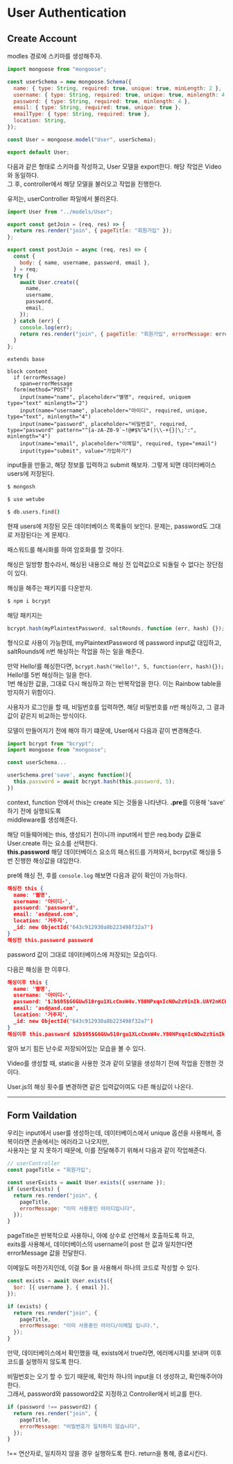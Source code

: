 # User Authentication

## Create Account

modles 경로에 스키마를 생성해주자.

```js
import mongoose from "mongoose";

const userSchema = new mongoose.Schema({
  name: { type: String, required: true, unique: true, minLength: 2 },
  username: { type: String, required: true, unique: true, minlength: 4 },
  password: { type: String, required: true, minlength: 4 },
  email: { type: String, required: true, unique: true },
  emailType: { type: String, required: true },
  location: String,
});

const User = mongoose.model("User", userSchema);

export default User;
```

다음과 같은 형태로 스키마를 작성하고, User 모델을 export한다. 해당 작업은 Video와 동일하다.  
그 후, controller에서 해당 모델을 불러오고 작업을 진행한다.

유저는, userController 파일에서 불러온다.

```js
import User from "../models/User";

export const getJoin = (req, res) => {
  return res.render("join", { pageTitle: "회원가입" });
};

export const postJoin = async (req, res) => {
  const {
    body: { name, username, password, email },
  } = req;
  try {
    await User.create({
      name,
      username,
      password,
      email,
    });
  } catch (err) {
    console.log(err);
    return res.render("join", { pageTitle: "회원가입", errorMessage: error._messageerrorMessage: error._message, });
  }
};
```

```pug
extends base

block content
  if (errorMessage)
    span=errorMessage
  form(method="POST")
    input(name="name", placeholder="별명", required, uniquem type="text" minlength="2")
    input(name="username", placeholder="아이디", required, unique, type="text", minlength="4")
    input(name="password", placeholder="비밀번호", required, type="password" pattern="^[a-zA-Z0-9`~!@#$%^&*()\\-+{}|\;':", minlength="4")
    input(name="email", placeholder="이메일", required, type="email")
    input(type="submit", value="가입하기")

```

input들을 만들고, 해당 정보를 입력하고 submit 해보자. 그렇게 되면 데이터베이스 users에 저장된다.

```bash
$ mongosh
```

```bash
$ use wetube
```

```bash
$ db.users.find()
```

현재 users에 저장된 모든 데이터베이스 목록들이 보인다. 문제는, password도 그대로 저장된다는 게 문제다.

패스워드를 해시화를 하여 암호화를 할 것이다.

해싱은 일방향 함수라서, 해싱된 내용으로 해싱 전 입력값으로 되돌릴 수 없다는 장단점이 있다.

해싱을 해주는 패키지를 다운받자.

```bash
$ npm i bcrypt
```

해당 패키지는

```js
bcrypt.hash(myPlaintextPassword, saltRounds, function (err, hash) {});
```

형식으로 사용이 가능한데, myPlaintextPassword 에 password input값 대입하고, saltRounds에 n번 해싱하는 작업을 하는 일을 해준다.

만약 Hello!를 해싱한다면, `bcrypt.hash("Hello!", 5, function(err, hash){});` Hello!를 5번 해싱하는 일을 한다.  
1번 해싱한 값을, 그대로 다시 해싱하고 하는 반복작업을 한다. 이는 Rainbow table을 방지하기 위함이다.

사용자가 로그인을 할 때, 비밀번호를 입력하면, 해당 비밀번호를 n번 해싱하고, 그 결과값이 같은지 비교하는 방식이다.

모델이 만들어지기 전에 해야 하기 떄문에, User에서 다음과 같이 변경해준다.

```js
import bcrypt from "bcrypt";
import mongoose from "mongoose";

const userSchema...

userSchema.pre('save', async function(){
  this.password = await bcrypt.hash(this.password, 5);
})
```

context, function 안에서 this는 create 되는 것들을 나타낸다. **.pre**를 이용해 'save' 하기 전에 실행되도록  
middleware를 생성해준다.

해당 미들웨어에는 this, 생성되기 전이니까 input에서 받은 req.body 값들로 User.create 하는 요소를 선택한다.  
**this.password** 해당 데이터베이스 요소의 패스워드를 가져와서, bcrpyt로 해싱을 5번 진행한 해싱값을 대입한다.

pre에 해싱 전, 후를 `console.log` 해보면 다음과 같이 확인이 가능하다.

```json
해싱전 this {
  name: '별명',
  username: '아이디-',
  password: 'password',
  email: 'asd@asd.com',
  location: '거주지',
  _id: new ObjectId("643c912930a8b223498f32a7")
}
해싱전 this.password password
```

password 값이 그대로 데이터베이스에 저장되는 모습이다.

다음은 해싱을 한 이후다.

```json
해싱이후 this {
  name: '별명',
  username: '아이디-',
  password: '$2b$05$G6GUw510rgu1XLcCmxW4v.Y80NPxqnIcNOw2z9inIk.UAY2nKCKte',
  email: 'asd@asd.com',
  location: '거주지',
  _id: new ObjectId("643c912930a8b223498f32a7")
}
해싱이후 this.password $2b$05$G6GUw510rgu1XLcCmxW4v.Y80NPxqnIcNOw2z9inIk.UAY2nKCKte
```

알아 보기 힘든 난수로 저장되어있는 모습을 볼 수 있다.

Video를 생성할 때, static을 사용한 것과 같이 모델을 생성하기 전에 작업을 진행한 것이다.

User.js의 해싱 횟수를 변경하면 같은 입력값이여도 다른 해싱값이 나온다.

---

## Form Vaildation

우리는 input에서 user를 생성하는데, 데이터베이스에서 unique 옵션을 사용해서, 중복이라면 콘솔에서는 에러라고 나오지만,  
사용자는 알 지 못하기 때문에, 이를 전달해주기 위해서 다음과 같이 작업해준다.

```js
// userController
const pageTitle = "회원가입";

const userExists = await User.exists({ username });
if (userExists) {
  return res.render("join", {
    pageTitle,
    errorMessage: "이미 사용중인 아이디입니다",
  });
}
```

pageTitle은 반복적으로 사용하니, 아예 상수로 선언해서 호출하도록 하고,  
exits를 사용해서, 데이터베이스의 username이 post 한 값과 일치한다면 errorMessage 값을 전달한다.

이메일도 마찬가지인데, 이걸 $or 을 사용해서 하나의 코드로 작성할 수 있다.

```js
const exists = await User.exists({
  $or: [{ username }, { email }],
});

if (exists) {
  return res.render("join", {
    pageTitle,
    errorMessage: "이미 사용중인 아이디/이메일 입니다.",
  });
}
```

만약, 데이터베이스에서 확인했을 때, exists에서 true라면, 에러메시지를 보내며 이후 코드를 실행하지 않도록 한다.

비밀번호는 오기 할 수 있기 때문에, 확인차 하나의 input을 더 생성하고, 확인해주어야한다.  
그래서, password와 passoword2로 지정하고 Controller에서 비교를 한다.

```js
if (password !== password2) {
  return res.render("join", {
    pageTitle,
    errorMessage: "비밀번호가 일치하지 않습니다",
  });
}
```

!== 연산자로, 일치하지 않을 경우 실행하도록 한다. return을 통해, 종료시킨다.
